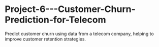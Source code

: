 # Project-6---Customer-Churn-Prediction-for-Telecom
Predict customer churn using data from a telecom company, helping to improve customer retention strategies.
